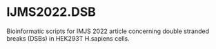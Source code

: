 # IJMS2022.DSB
Bioinformatic scripts for IMJS 2022 article concerning double stranded breaks (DSBs) in HEK293T H.sapiens cells.
